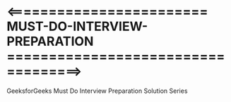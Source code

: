 # <======================== MUST-DO-INTERVIEW-PREPARATION ===================================>
GeeksforGeeks Must Do Interview Preparation Solution Series
